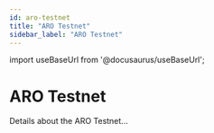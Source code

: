 ```yaml
---
id: aro-testnet
title: "ARO Testnet"
sidebar_label: "ARO Testnet"
---
```

import useBaseUrl from '@docusaurus/useBaseUrl';

# ARO Testnet
Details about the ARO Testnet...
